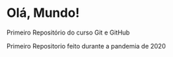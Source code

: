 # Olá, Mundo!
 Primeiro Repositório do curso Git e GitHub

 Primeiro Repositorio feito durante a pandemia de 2020
